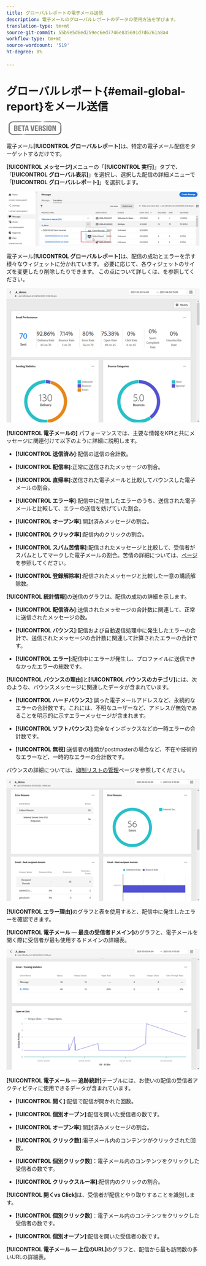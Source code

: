 ```yaml
---
title: グローバルレポートの電子メール送信
description: 電子メールのグローバルレポートのデータの使用方法を学びます。
translation-type: tm+mt
source-git-commit: 55b9e5d8ed259ec6ed7746e835691d7d6261a8a4
workflow-type: tm+mt
source-wordcount: '519'
ht-degree: 0%

---
```


# グローバルレポート{#email-global-report}をメール送信

![](../assets/do-not-localize/badge.png)

電子メール&#x200B;**[!UICONTROL グローバルレポート]**&#x200B;は、特定の電子メール配信をターゲットするだけです。

**[!UICONTROL メッセージ]**&#x200B;メニューの「**[!UICONTROL 実行]**」タブで、「**[!UICONTROL グローバル表示]**」を選択し、選択した配信の詳細メニューで「**[!UICONTROL グローバルレポート]**」を選択します。

![](../assets/global_report_3.png)

電子メール&#x200B;**[!UICONTROL グローバルレポート]**&#x200B;は、配信の成功とエラーを示す様々なウィジェットに分かれています。 必要に応じて、各ウィジェットのサイズを変更したり削除したりできます。 この点について詳しくは、[](global-report.md#modify-dashboard)を参照してください。

![](../assets/global_report_4.png)

**[!UICONTROL 電子メールの]** パフォーマンスでは、主要な情報をKPIと共にメッセージに関連付けて以下のように詳細に説明します。

* **[!UICONTROL 送信済み]**:配信の送信の合計数。

* **[!UICONTROL 配信率]**:正常に送信されたメッセージの割合。

* **[!UICONTROL 直帰率]**:送信された電子メールと比較してバウンスした電子メールの割合。

* **[!UICONTROL エラー率]**:配信中に発生したエラーのうち、送信された電子メールと比較して、エラーの送信を妨げていた割合。

* **[!UICONTROL オープン率]**:開封済みメッセージの割合。

* **[!UICONTROL クリック率]**:配信内のクリックの割合。

* **[!UICONTROL スパム苦情率]**:配信されたメッセージと比較して、受信者がスパムとしてマークした電子メールの割合。苦情の詳細については、[ページ](https://experienceleague.adobe.com/docs/deliverability-learn/deliverability-best-practice-guide/metrics-for-deliverability/complaints.html#metrics-for-deliverability)を参照してください。

* **[!UICONTROL 登録解除率]**:配信されたメッセージと比較した一意の購読解除数。

**[!UICONTROL 統計情報]**&#x200B;の送信のグラフは、配信の成功の詳細を示します。

* **[!UICONTROL 配信済み]**:送信されたメッセージの合計数に関連して、正常に送信されたメッセージの数。

* **[!UICONTROL バウンス]**:配信および自動返信処理中に発生したエラーの合計で、送信されたメッセージの合計数に関連して計算されたエラーの合計です。

* **[!UICONTROL エラー]**:配信中にエラーが発生し、プロファイルに送信できなかったエラーの総数です。

**[!UICONTROL バウンスの理由]**&#x200B;と&#x200B;**[!UICONTROL バウンスのカテゴリ]**&#x200B;には、次のような、バウンスメッセージに関連したデータが含まれています。

* **[!UICONTROL ハードバウンス]**:誤った電子メールアドレスなど、永続的なエラーの合計数です。これには、不明なユーザーなど、アドレスが無効であることを明示的に示すエラーメッセージが含まれます。

* **[!UICONTROL ソフトバウンス]**:完全なインボックスなどの一時エラーの合計数です。

* **[!UICONTROL 無視]**:送信者の種類がpostmasterの場合など、不在や技術的なエラーなど、一時的なエラーの合計数です。

バウンスの詳細については、[抑制リストの管理](../suppression-lists.md)ページを参照してください。

![](../assets/global_report_5.png)

**[!UICONTROL エラー理由]**&#x200B;のグラフと表を使用すると、配信中に発生したエラーを確認できます。

**[!UICONTROL 電子メール — 最良の受信者ドメイン]**&#x200B;のグラフと、電子メールを開く際に受信者が最も使用するドメインの詳細表。

![](../assets/global_report_6.png)

**[!UICONTROL 電子メール — 追跡統計]**&#x200B;テーブルには、お使いの配信の受信者アクティビティに使用できるデータが含まれています。

* **[!UICONTROL 開く]**:配信で配信が開かれた回数。

* **[!UICONTROL 個別オープン]**:配信を開いた受信者の数です。

* **[!UICONTROL オープン率]**:開封済みメッセージの割合。

* **[!UICONTROL クリック数]**:電子メール内のコンテンツがクリックされた回数。

* **[!UICONTROL 個別クリック数]**：電子メール内のコンテンツをクリックした受信者の数です。

* **[!UICONTROL クリックスルー率]**:配信内のクリックの割合。

**[!UICONTROL 開くvs Click]**&#x200B;は、受信者が配信とやり取りすることを識別します。

* **[!UICONTROL 個別クリック数]**：電子メール内のコンテンツをクリックした受信者の数です。

* **[!UICONTROL 個別オープン]**:配信を開いた受信者の数です。

**[!UICONTROL 電子メール — 上位のURL]**&#x200B;のグラフと、配信から最も訪問数の多いURLの詳細表。
